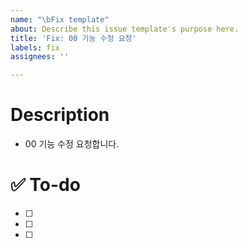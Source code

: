 ```yaml
---
name: "\bFix template"
about: Describe this issue template's purpose here.
title: 'Fix: 00 기능 수정 요청'
labels: fix
assignees: ''

---
```


# Description
- 00 기능 수정 요청합니다.

# ✅ To-do
 - [ ] 
 - [ ] 
 - [ ]
